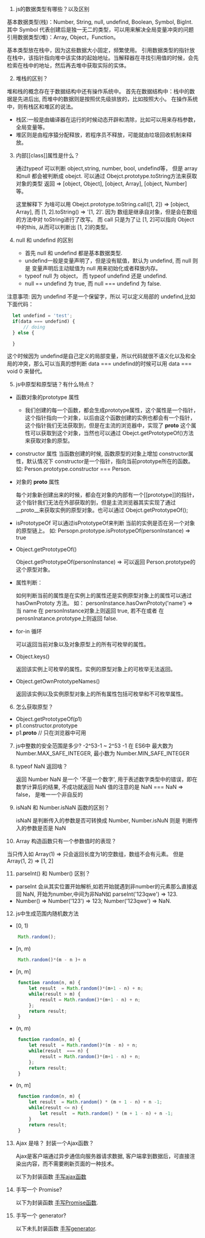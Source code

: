 1.  js的数据类型有哪些？以及区别

  基本数据类型(栈)：Number, String, null, undefind, Boolean, Symbol, BigInt.
  其中 Symbol 代表创建后是独一无二的类型，可以用来解决全局变量冲突的问题
  引用数据类型(堆)：Array, Object，Function。

  基本类型放在栈中，因为这些数据大小固定，频繁使用。 引用数据类型的指针放在栈中，该指针指向堆中该实体的起始地址。当解释器在寻找引用值的时候，会先检索在栈中的地址，然后再去堆中获取实际的实体。

2. 堆栈的区别？

  堆和栈的概念存在于数据结构中还有操作系统中。
  首先在数据结构中：栈中的数据是先进后出, 而堆中的数据则是按照优先级排放的，比如按照大小。
  在操作系统中，则有栈区和堆区的说法。
   - 栈区:一般是由编译器在运行的时候动态开辟和清除，比如可以用来存档参数，全局变量等。
   - 堆区则是由程序猿分配释放，若程序员不释放，可能就由垃圾回收机制来释放。

3. 内部[[class]]属性是什么？

   通过typeof 可以判断 object,string, number, bool, undefind等， 但是 array 和null 都会被判断成 obejct.  可以通过 Obejct.prototype.toString方法来获取对象的类型 返回 => [object, Object], [object, Array], [object, Number] 等。

   这里解释下 为啥可以用 Obejct.prototype.toString.call([1, 2]) => [object, Array], 而 [1, 2].toString() => '[1, 2]'.
   因为 数组是继承自对象，但是会在数组的方法中对 toString进行了改写。 而 call 只是为了让 [1, 2]可以指向 Object中的this, 从而可以判断出 [1, 2]的类型。

4. null 和 undefind 的区别

    - 首先 null  和 undefind 都是基本数据类型.
    - undefind一般是变量声明了，但是没有赋值，默认为 undefind, 而 null 则是 变量声明后主动赋值为 null 用来初始化或者释放内存。
    - typeof null 为 object， 而 typeof undefind 还是 undefind.
    - null == undefind 为 true, 而 null === undefind 为 false.

  注意事项: 因为 undefind 不是一个保留字，所以 可以定义局部的 undefind,比如下面代码：
  ```js
    let undefind = 'test';
    if(data === undefind) {
        // doing
    } else {

    }
  ```
  这个时候因为 undefind是自己定义的局部变量，所以代码就很不语义化以及和全局的冲突，那么可以当真的想判断 data === undefind的时候可以用 data === void 0 来替代。


5. js中原型和原型链？有什么特点？

- 函数对象的prototype 属性
    - 我们创建的每一个函数，都会生成prototype属性，这个属性是一个指针，这个指针指向一个对象，以后由这个函数创建的实例也都会有一个指针，这个指针我们无法获取到，但是在主流的浏览器中，实现了 __proto__ 这个属性可以获取到这个对象，当然也可以通过 Obejct.getPrototypeOf()方法来获取对象的原型。

- constructor 属性
    当函数创建的时候, 函数原型的对象上增加 constructor属性，默认情况下 constructor是一个指针，指向当前prototype所在的函数。如: Person.prototype.constructor === Person.

- 对象的 __proto__ 属性

    每个对象新创建出来的时候，都会在对象的内部有一个[[prototype]]的指针，这个指针我们无法在外部获取的到，但是主流浏览器其实实现了通过__proto__来获取实例的原型对象。也可以通过 Obejct.getPrototypeOf();

- isPrototypeOf 
   可以通过isPrototypeOf来判断 当前的实例是否在另一个对象的原型链上。 如: Persopn.prototype.isPrototypeOf(personInstance) => true


- Object.getPrototypeOf()
   
  Object.getPrototypeOf(personInstance) => 可以返回 Person.prototype的这个原型对象。

- 属性判断：

   如何判断当前的属性是在实例上的属性还是实例原型对象上的属性可以通过 hasOwnPrototy 方法。 如： personInstance.hasOwnPrototy('name') => 当 name 在 personInstance对象上则返回 true, 若不在或者 在 perosnInatance.prototype上则返回 false.

- for-in 循环

    可以返回当前对象以及对象原型上的所有可枚举的属性。

- Object.keys() 
 
    返回该实例上可枚举的属性。实例的原型对象上的可枚举无法返回。

- Object.getOwnPrototypeNames()

    返回该实例以及实例原型对象上的所有属性包括可枚举和不可枚举属性。


6. 怎么获取原型？
- Object.getPrototypeOf(p1)
- p1.constructor.prototype
- p1.__proto__  // 只在浏览器中可用

7. js中整数的安全范围是多少?
    -2^53-1 ~ 2^53 -1 
    在 ES6中 最大数为 Number.MAX_SAFE_INTEGER, 最小数为 Number.MIN_SAFE_INTEGER 

8. typeof NaN 返回啥？
    
    返回 Number
    NaN 是一个 '不是一个数字', 用于表述数字类型中的错误，即在数学计算后的结果, 不成功就返回 NaN
    值的注意的是 NaN === NaN => false， 是唯一一个非自反的

9. isNaN 和 Number.isNaN 函数的区别？
   
   isNaN 是判断传入的参数是否可转换成 Number, Number.isNuN 则是 判断传入的参数是否是 NaN

10. Array 构造函数只有一个参数值时的表现？
   
   当只传入如 Array(1) => 只会返回长度为1的空数组，数组不会有元素。 但是 Array(1, 2) => [1, 2]

11. parseInt() 和 Number()  区别？

- parseInt 会从其实位置开始解析,如若开始就遇到非number的元素那么直接返回 NaN, 开始为number,中间为非NaN如 parseInt('123qwe') => 123.
- Number() => Number('123') => 123; Number('123qwe') => NaN.

12. js中生成范围内随机数方法

- [0, 1)
```js
    Math.random();
```

- [n, m)

```js
    Math.random()*(m - n )+ n
```

- [n, m]

```js
    function random(n, m) {
        let result  = Math.random()*(m+1 - n) + n;
        while(result > m) {
            result = Math.random()*(m+1 - n) + n;
        };
        return result;
    }
```

- (n, m)

```js
    function random(n, m) {
        let result  = Math.random()*(m - n) + n;
        while(result  === n) {
            result = Math.random()*(m+1 - n) + n;
        };
        return result;
    }
```

- (n, m]

```js
    function random(n, m) {
        let result  = Math.random() * (m + 1 - n) + n -1;
        while(result <= n) {
            let result  = Math.random() * (m + 1 - n) + n -1;
        }
        return result;
    }
```

13. Ajax 是啥？ 封装一个Ajax函数？

    Ajax是客户端通过异步通信向服务器请求数据, 客户端拿到数据后，可直接渲染出内容，而不需要刷新页面的一种技术。

    以下为封装函数 [手写ajax函数](./ajax.js)

14. 手写一个 Promise?
    
    以下为封装函数 [手写Promise函数](./promise.js).

15. 手写一个 generator?

    以下未扎封装函数 [手写generator](./generator.js).





